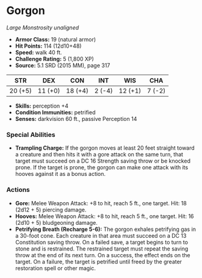 # Gorgon

*Large* *Monstrosity* *unaligned*

- **Armor Class:** 19 (natural armor)
- **Hit Points:** 114 (12d10+48)
- **Speed:** walk 40 ft.
- **Challenge Rating:** 5 (1,800 XP)
- **Source:** 5.1 SRD (2015 MM), page 317

| STR | DEX | CON | INT | WIS | CHA |
| --- | --- | --- | --- | --- | --- |
| 20 (+5) | 11 (+0) | 18 (+4) | 2 (-4) | 12 (+1) | 7 (-2) |

- **Skills:** perception +4
- **Condition Immunities:** petrified
- **Senses:** darkvision 60 ft., passive Perception 14

### Special Abilities

- **Trampling Charge:** If the gorgon moves at least 20 feet straight toward a creature and then hits it with a gore attack on the same turn, that target must succeed on a DC 16 Strength saving throw or be knocked prone. If the target is prone, the gorgon can make one attack with its hooves against it as a bonus action.

### Actions

- **Gore:** Melee Weapon Attack: +8 to hit, reach 5 ft., one target. Hit: 18 (2d12 + 5) piercing damage.
- **Hooves:** Melee Weapon Attack: +8 to hit, reach 5 ft., one target. Hit: 16 (2d10 + 5) bludgeoning damage.
- **Petrifying Breath (Recharge 5-6):** The gorgon exhales petrifying gas in a 30-foot cone. Each creature in that area must succeed on a DC 13 Constitution saving throw. On a failed save, a target begins to turn to stone and is restrained. The restrained target must repeat the saving throw at the end of its next turn. On a success, the effect ends on the target. On a failure, the target is petrified until freed by the greater restoration spell or other magic.


